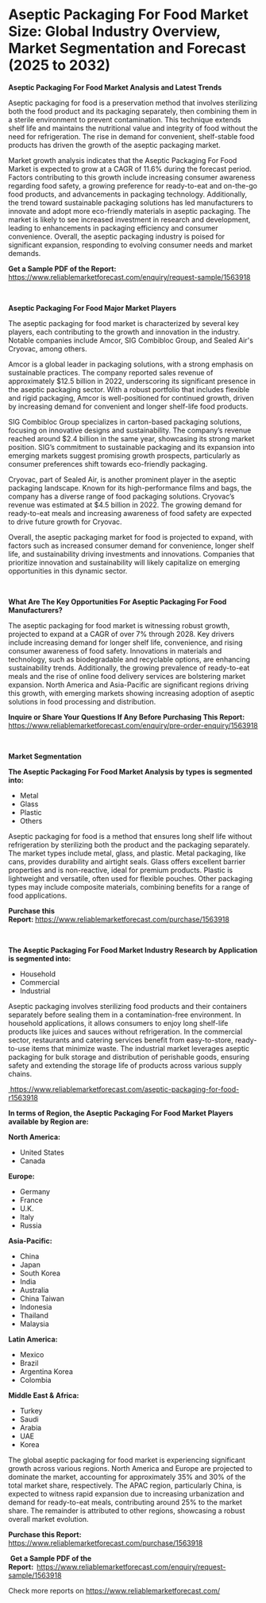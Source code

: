 <p><h1>Aseptic Packaging For Food Market Size: Global Industry Overview, Market Segmentation and Forecast (2025 to 2032)</h1></p><p><strong>Aseptic Packaging For Food Market Analysis and Latest Trends</strong></p>
<p><p>Aseptic packaging for food is a preservation method that involves sterilizing both the food product and its packaging separately, then combining them in a sterile environment to prevent contamination. This technique extends shelf life and maintains the nutritional value and integrity of food without the need for refrigeration. The rise in demand for convenient, shelf-stable food products has driven the growth of the aseptic packaging market.</p><p>Market growth analysis indicates that the Aseptic Packaging For Food Market is expected to grow at a CAGR of 11.6% during the forecast period. Factors contributing to this growth include increasing consumer awareness regarding food safety, a growing preference for ready-to-eat and on-the-go food products, and advancements in packaging technology. Additionally, the trend toward sustainable packaging solutions has led manufacturers to innovate and adopt more eco-friendly materials in aseptic packaging. The market is likely to see increased investment in research and development, leading to enhancements in packaging efficiency and consumer convenience. Overall, the aseptic packaging industry is poised for significant expansion, responding to evolving consumer needs and market demands.</p></p>
<p><strong>Get a Sample PDF of the Report:&nbsp;</strong> <a href="https://www.reliablemarketforecast.com/enquiry/request-sample/1563918?utm_campaign=3252&utm_medium=2&utm_source=Github&utm_content=ia&utm_term=08032025&utm_id=aseptic-packaging-for-food">https://www.reliablemarketforecast.com/enquiry/request-sample/1563918</a></p>
<p>&nbsp;</p>
<p><strong>Aseptic Packaging For Food Major Market Players</strong></p>
<p><p>The aseptic packaging for food market is characterized by several key players, each contributing to the growth and innovation in the industry. Notable companies include Amcor, SIG Combibloc Group, and Sealed Air's Cryovac, among others.</p><p>Amcor is a global leader in packaging solutions, with a strong emphasis on sustainable practices. The company reported sales revenue of approximately $12.5 billion in 2022, underscoring its significant presence in the aseptic packaging sector. With a robust portfolio that includes flexible and rigid packaging, Amcor is well-positioned for continued growth, driven by increasing demand for convenient and longer shelf-life food products.</p><p>SIG Combibloc Group specializes in carton-based packaging solutions, focusing on innovative designs and sustainability. The company’s revenue reached around $2.4 billion in the same year, showcasing its strong market position. SIG’s commitment to sustainable packaging and its expansion into emerging markets suggest promising growth prospects, particularly as consumer preferences shift towards eco-friendly packaging.</p><p>Cryovac, part of Sealed Air, is another prominent player in the aseptic packaging landscape. Known for its high-performance films and bags, the company has a diverse range of food packaging solutions. Cryovac’s revenue was estimated at $4.5 billion in 2022. The growing demand for ready-to-eat meals and increasing awareness of food safety are expected to drive future growth for Cryovac.</p><p>Overall, the aseptic packaging market for food is projected to expand, with factors such as increased consumer demand for convenience, longer shelf life, and sustainability driving investments and innovations. Companies that prioritize innovation and sustainability will likely capitalize on emerging opportunities in this dynamic sector.</p></p>
<p>&nbsp;</p>
<p><strong>What Are The Key Opportunities For Aseptic Packaging For Food Manufacturers?</strong></p>
<p><p>The aseptic packaging for food market is witnessing robust growth, projected to expand at a CAGR of over 7% through 2028. Key drivers include increasing demand for longer shelf life, convenience, and rising consumer awareness of food safety. Innovations in materials and technology, such as biodegradable and recyclable options, are enhancing sustainability trends. Additionally, the growing prevalence of ready-to-eat meals and the rise of online food delivery services are bolstering market expansion. North America and Asia-Pacific are significant regions driving this growth, with emerging markets showing increasing adoption of aseptic solutions in food processing and distribution.</p></p>
<p><strong>Inquire or Share Your Questions If Any Before Purchasing This Report:</strong> <a href="https://www.reliablemarketforecast.com/enquiry/pre-order-enquiry/1563918?utm_campaign=3252&utm_medium=2&utm_source=Github&utm_content=ia&utm_term=08032025&utm_id=aseptic-packaging-for-food">https://www.reliablemarketforecast.com/enquiry/pre-order-enquiry/1563918</a></p>
<p>&nbsp;</p>
<p><strong>Market Segmentation</strong></p>
<p><strong>The Aseptic Packaging For Food Market Analysis by types is segmented into:</strong></p>
<p><ul><li>Metal</li><li>Glass</li><li>Plastic</li><li>Others</li></ul></p>
<p><p>Aseptic packaging for food is a method that ensures long shelf life without refrigeration by sterilizing both the product and the packaging separately. The market types include metal, glass, and plastic. Metal packaging, like cans, provides durability and airtight seals. Glass offers excellent barrier properties and is non-reactive, ideal for premium products. Plastic is lightweight and versatile, often used for flexible pouches. Other packaging types may include composite materials, combining benefits for a range of food applications.</p></p>
<p><strong>Purchase this Report:&nbsp;</strong><a href="https://www.reliablemarketforecast.com/purchase/1563918?utm_campaign=3252&utm_medium=2&utm_source=Github&utm_content=ia&utm_term=08032025&utm_id=aseptic-packaging-for-food">https://www.reliablemarketforecast.com/purchase/1563918</a></p>
<p>&nbsp;</p>
<p><strong>The Aseptic Packaging For Food Market Industry Research by Application is segmented into:</strong></p>
<p><ul><li>Household</li><li>Commercial</li><li>Industrial</li></ul></p>
<p><p>Aseptic packaging involves sterilizing food products and their containers separately before sealing them in a contamination-free environment. In household applications, it allows consumers to enjoy long shelf-life products like juices and sauces without refrigeration. In the commercial sector, restaurants and catering services benefit from easy-to-store, ready-to-use items that minimize waste. The industrial market leverages aseptic packaging for bulk storage and distribution of perishable goods, ensuring safety and extending the storage life of products across various supply chains.</p></p>
<p><a href="https://www.reliablemarketforecast.com/aseptic-packaging-for-food-r1563918?utm_campaign=3252&utm_medium=2&utm_source=Github&utm_content=ia&utm_term=08032025&utm_id=aseptic-packaging-for-food">&nbsp;https://www.reliablemarketforecast.com/aseptic-packaging-for-food-r1563918</a></p>
<p><strong>In terms of Region, the Aseptic Packaging For Food Market Players available by Region are:</strong></p>
<p>
    <p> <strong> North America: </strong>
        <ul>
            <li>United States</li>
            <li>Canada</li>
        </ul>
        </p> 
    <p> <strong> Europe: </strong>
        <ul>
            <li>Germany</li>
            <li>France</li>
            <li>U.K.</li>
            <li>Italy</li>
            <li>Russia</li>
        </ul>
        </p> 
    <p> <strong> Asia-Pacific: </strong>
        <ul>
            <li>China</li>
            <li>Japan</li>
            <li>South Korea</li>
            <li>India</li>
            <li>Australia</li>
            <li>China Taiwan</li>
            <li>Indonesia</li>
            <li>Thailand</li>
            <li>Malaysia</li>
        </ul>
        </p> 
    <p> <strong> Latin America: </strong>
        <ul>
            <li>Mexico</li>
            <li>Brazil</li>
            <li>Argentina Korea</li>
            <li>Colombia</li>
        </ul>
        </p> 
    <p> <strong> Middle East & Africa: </strong>
        <ul>
            <li>Turkey</li>
            <li>Saudi</li>
            <li>Arabia</li>
            <li>UAE</li>
            <li>Korea</li>
        </ul>
    </p>
    </p>
<p><p>The global aseptic packaging for food market is experiencing significant growth across various regions. North America and Europe are projected to dominate the market, accounting for approximately 35% and 30% of the total market share, respectively. The APAC region, particularly China, is expected to witness rapid expansion due to increasing urbanization and demand for ready-to-eat meals, contributing around 25% to the market share. The remainder is attributed to other regions, showcasing a robust overall market evolution.</p></p>
<p><strong>Purchase this Report: </strong><a href="https://www.reliablemarketforecast.com/purchase/1563918?utm_campaign=3252&utm_medium=2&utm_source=Github&utm_content=ia&utm_term=08032025&utm_id=aseptic-packaging-for-food">https://www.reliablemarketforecast.com/purchase/1563918</a></p>
<p>&nbsp;<strong>Get a Sample PDF of the Report:&nbsp;&nbsp;</strong><a href="https://www.reliablemarketforecast.com/enquiry/request-sample/1563918?utm_campaign=3252&utm_medium=2&utm_source=Github&utm_content=ia&utm_term=08032025&utm_id=aseptic-packaging-for-food">https://www.reliablemarketforecast.com/enquiry/request-sample/1563918</a></p>
<p><strong></strong></p>
<p>Check more reports on <a href="https://www.reliablemarketforecast.com/?utm_campaign=3252&utm_medium=2&utm_source=Github&utm_content=ia&utm_term=08032025&utm_id=aseptic-packaging-for-food">https://www.reliablemarketforecast.com/</a></p>